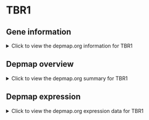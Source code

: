 <h1>TBR1</h1>

<h2>Gene information</h2>
<details>
  <summary>Click to view the depmap.org information for TBR1</summary>
  <iframe src="https://depmap.org/portal/gene/TBR1?tab=about" style="border:none;width:100%;height:800px"></iframe>
</details>

<h2>Depmap overview</h2>
<details>
  <summary>Click to view the depmap.org summary for TBR1</summary>
  <iframe src="https://depmap.org/portal/gene/TBR1?tab=overview" style="border:none;width:100%;height:800px"></iframe>
</details>

<h2>Depmap expression</h2>
<details>
  <summary>Click to view the depmap.org expression data for TBR1</summary>
  <iframe src="https://depmap.org/portal/gene/TBR1?tab=characterization" style="border:none;width:100%;height:800px"></iframe>
</details>


<!--
<h2>Reactome Pathway diagram</h2>
<details>
  <summary>Click to view Reactome pathway for TBR1</summary>
  PNAME
</details>
-->



